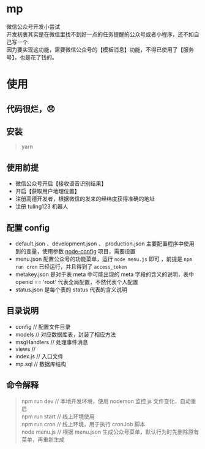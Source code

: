 # mp
微信公众号开发小尝试  
开发初衷其实是在微信里找不到好一点的任务提醒的公众号或者小程序，还不如自己写一个  
因为要实现这功能，需要微信公众号的【模板消息】功能，不得已使用了【服务号】，也是花了钱的。  

# 使用  

## 代码很烂，😞

## 安装  
> yarn  

## 使用前提

- 微信公众号开启【接收语音识别结果】 
- 开启【获取用户地理位置】 
- 注册高德开发者，根据微信的发来的经纬度获得准确的地址
- 注册 tuling123 机器人

## 配置 config   

- default.json 、development.json 、 production.json 主要配置程序中使用到的变量，使用参数 [node-config](https://github.com/lorenwest/node-config) 项目，需要设置  
- menu.json 配置公众号的功能菜单，运行 `node menu.js` 即可 ，前提是 `npm run cron` 已经运行，并且得到了 `access_token`    
- metakey.json 是对于表 meta 中可能出现的 meta 字段的含义的说明，表中 openid == 'root' 代表全局配置，不然代表个人配置    
- status.json 是每个表的 status 代表的含义说明     

## 目录说明

- config // 配置文件目录  
- models // 对应数据库表，封装了相应方法  
- msgHandlers // 处理事件消息  
- views //  
- index.js // 入口文件  
- mp.sql // 数据库结构  

## 命令解释  

> npm run dev  // 本地开发环境，使用 nodemon 监控 js 文件变化，自动重启  
> npm run start // 线上环境使用  
> npm run cron // 线上环境，用于执行 cronJob 脚本  
> node menu.js // 根据 menu.json 生成公众号菜单，默认行为时先删除原有菜单，再重新生成


